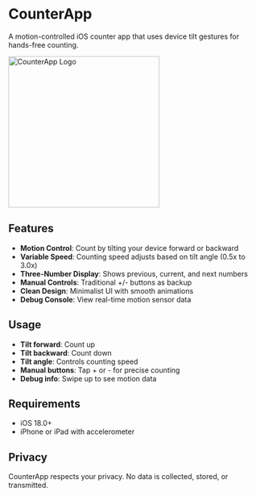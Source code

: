 # CounterApp

A motion-controlled iOS counter app that uses device tilt gestures for hands-free counting.

<img src="https://github.com/user-attachments/assets/3dc93fed-19d5-4e89-a520-d9bed63fd7d1" width="300" alt="CounterApp Logo"/>

## Features

- **Motion Control**: Count by tilting your device forward or backward
- **Variable Speed**: Counting speed adjusts based on tilt angle (0.5x to 3.0x)
- **Three-Number Display**: Shows previous, current, and next numbers
- **Manual Controls**: Traditional +/- buttons as backup
- **Clean Design**: Minimalist UI with smooth animations
- **Debug Console**: View real-time motion sensor data

## Usage

- **Tilt forward**: Count up
- **Tilt backward**: Count down
- **Tilt angle**: Controls counting speed
- **Manual buttons**: Tap + or - for precise counting
- **Debug info**: Swipe up to see motion data

## Requirements

- iOS 18.0+
- iPhone or iPad with accelerometer

## Privacy

CounterApp respects your privacy. No data is collected, stored, or transmitted.
